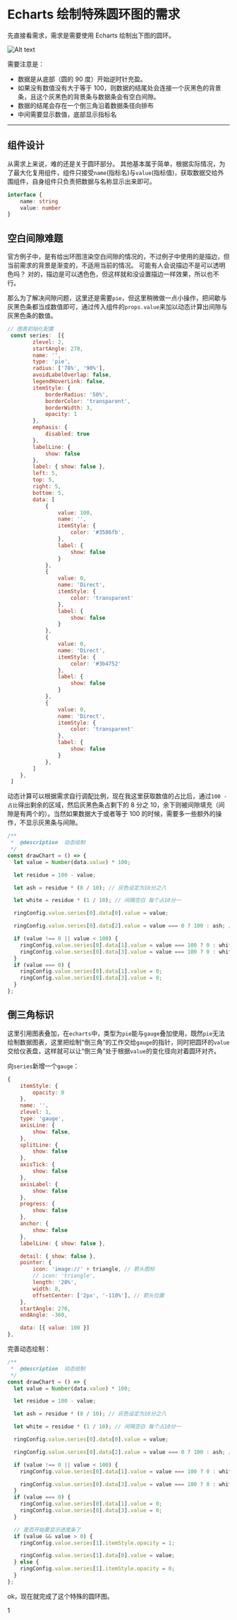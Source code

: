 # Echarts 绘制特殊圆环图的需求

先直接看需求，需求是需要使用 Echarts 绘制出下图的圆环。

![Alt text](../../assets/webSkill/ringxq.png)

需要注意是：

- 数据是从底部（圆的 90 度）开始逆时针充盈。
- 如果没有数值没有大于等于 100，则数据的结尾处会连接一个灰黑色的背景条，且这个灰黑色的背景条与数据条会有空白间隙。
- 数据的结尾会存在一个倒三角沿着数据条径向排布
- 中间需要显示数值，底部显示指标名

---

## 组件设计

从需求上来说，难的还是关于圆环部分。 其他基本属于简单，根据实际情况，为了最大化复用组件，组件只接受`name`(指标名)与`value`(指标值)，获取数据交给外围组件，自身组件只负责把数据与名称显示出来即可。

```ts
interface {
    name: string
    value: number
}
```

## 空白间隙难题

官方例子中，是有给出环图渲染空白间隙的情况的，不过例子中使用的是描边，但当前需求的背景是渐变的，不适用当前的情况。 可能有人会说描边不是可以透明色吗？ 对的，描边是可以透色色，但这样就和没设置描边一样效果，所以也不行。

那么为了解决间隙问题，这里还是需要`pie`，但这里稍微做一点小操作，把间歇与灰黑色条都当成数值即可，通过传入组件的`props.value`来加以动态计算出间隙与灰黑色条的数值。

```js
// 图表初始化配置
 const series:  [{
        zlevel: 2,
        startAngle: 270,
        name: '',
        type: 'pie',
        radius: ['78%', '90%'],
        avoidLabelOverlap: false,
        legendHoverLink: false,
        itemStyle: {
            borderRadius: '50%',
            borderColor: 'transparent',
            borderWidth: 3,
            opacity: 1
        },
        emphasis: {
            disabled: true
        },
        labelLine: {
            show: false
        },
        label: { show: false },
        left: 5,
        top: 5,
        right: 5,
        bottom: 5,
        data: [
            {
                value: 100,
                name: '',
                itemStyle: {
                    color: '#3586fb',
                },
                label: {
                    show: false
                }
            },
            {
                value: 0,
                name: 'Direct',
                itemStyle: {
                    color: 'transparent'
                },
                label: {
                    show: false
                }
            },
            {
                value: 0,
                name: 'Direct',
                itemStyle: {
                    color: '#3b4752'
                },
                label: {
                    show: false
                }
            },
            {
                value: 0,
                name: 'Direct',
                itemStyle: {
                    color: 'transparent'
                },
                label: {
                    show: false
                }
            },
        ]
    },
 ]
```

动态计算可以根据需求自行调配比例，现在我这里获取数值的占比后，通过`100 - 占比`得出剩余的区域，然后灰黑色条占剩下的 8 分之 10，余下则被间隙填充（间隙是有两个的）。当然如果数据大于或者等于 100 的时候，需要多一些额外的操作，不显示灰黑条与间隙。

```js
/**
 *  @description  动态绘制
 */
const drawChart = () => {
  let value = Number(data.value) * 100;

  let residue = 100 - value;

  let ash = residue * (8 / 10); // 灰色设定为10分之八

  let white = residue * (1 / 10); // 间隔空白 每个占10分一

  ringConfig.value.series[0].data[0].value = value;

  ringConfig.value.series[0].data[2].value = value === 0 ? 100 : ash; // 如果是超过100%，不显示

  if (value !== 0 || value < 100) {
    ringConfig.value.series[0].data[1].value = value === 100 ? 0 : white / 2;
    ringConfig.value.series[0].data[3].value = value === 100 ? 0 : white / 2;
  }
  if (value === 0) {
    ringConfig.value.series[0].data[1].value = 0;
    ringConfig.value.series[0].data[3].value = 0;
  }
};
```

## 倒三角标识

这里引用图表叠加，在`echarts`中，类型为`pie`能与`gauge`叠加使用，既然`pie`无法绘制数据图表，这里把绘制“倒三角”的工作交给`gauge`的指针，同时把圆环的`value`交给仪表盘，这样就可以让“倒三角”处于根据`value`的变化径向对着圆环对齐。

向`series`新增一个`gauge`：

```js
{
    itemStyle: {
        opacity: 0
    },
    name: '',
    zlevel: 1,
    type: 'gauge',
    axisLine: {
        show: false,
    },
    splitLine: {
        show: false
    },
    axisTick: {
        show: false
    },
    axisLabel: {
        show: false
    },
    progress: {
        show: false
    },
    anchor: {
        show: false
    },
    labelLine: { show: false },

    detail: { show: false },
    pointer: {
        icon: 'image://' + triangle, // 箭头图标
        // icon: 'triangle',
        length: '20%',
        width: 8,
        offsetCenter: ['2px', '-110%'], // 箭头位置
    },
    startAngle: 270,
    endAngle: -360,

    data: [{ value: 100 }]
},
```

完善动态绘制：

```js
/**
 *  @description  动态绘制
 */
const drawChart = () => {
  let value = Number(data.value) * 100;

  let residue = 100 - value;

  let ash = residue * (8 / 10); // 灰色设定为10分之八

  let white = residue * (1 / 10); // 间隔空白 每个占10分一

  ringConfig.value.series[0].data[0].value = value;

  ringConfig.value.series[0].data[2].value = value === 0 ? 100 : ash; // 如果是超过100%，不显示

  if (value !== 0 || value < 100) {
    ringConfig.value.series[0].data[1].value = value === 100 ? 0 : white / 2;

    ringConfig.value.series[0].data[3].value = value === 100 ? 0 : white / 2;
  }
  if (value === 0) {
    ringConfig.value.series[0].data[1].value = 0;
    ringConfig.value.series[0].data[3].value = 0;
  }

  // 是否开始要显示进度条了
  if (value && value > 0) {
    ringConfig.value.series[1].itemStyle.opacity = 1;

    ringConfig.value.series[1].data[0].value = value;
  } else {
    ringConfig.value.series[1].itemStyle.opacity = 0;
  }
};
```

ok，现在就完成了这个特殊的圆环图。

1
